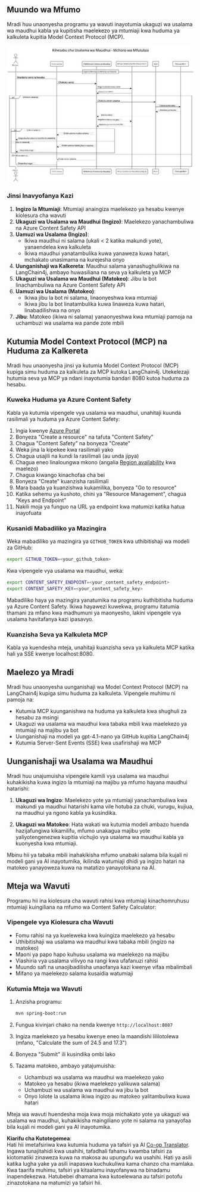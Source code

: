 <!--
CO_OP_TRANSLATOR_METADATA:
{
  "original_hash": "e5ea5e7582f70008ea9bec3b3820f20a",
  "translation_date": "2025-07-13T23:19:05+00:00",
  "source_file": "04-PracticalImplementation/samples/java/containerapp/README.md",
  "language_code": "sw"
}
-->
## Muundo wa Mfumo

Mradi huu unaonyesha programu ya wavuti inayotumia ukaguzi wa usalama wa maudhui kabla ya kupitisha maelekezo ya mtumiaji kwa huduma ya kalkuleta kupitia Model Context Protocol (MCP).

![System Architecture Diagram](../../../../../../translated_images/plant.b079fed84e945b7c2978993a16163bb53f0517cfe3548d2e442ff40d619ba4b4.sw.png)

### Jinsi Inavyofanya Kazi

1. **Ingizo la Mtumiaji**: Mtumiaji anaingiza maelekezo ya hesabu kwenye kiolesura cha wavuti  
2. **Ukaguzi wa Usalama wa Maudhui (Ingizo)**: Maelekezo yanachambuliwa na Azure Content Safety API  
3. **Uamuzi wa Usalama (Ingizo)**:  
   - Ikiwa maudhui ni salama (ukali < 2 katika makundi yote), yanaendelea kwa kalkuleta  
   - Ikiwa maudhui yanatambulika kuwa yanaweza kuwa hatari, mchakato unasimama na kurejesha onyo  
4. **Uunganishaji wa Kalkereta**: Maudhui salama yanashughulikiwa na LangChain4j, ambayo huwasiliana na seva ya kalkuleta ya MCP  
5. **Ukaguzi wa Usalama wa Maudhui (Matokeo)**: Jibu la bot linachambuliwa na Azure Content Safety API  
6. **Uamuzi wa Usalama (Matokeo)**:  
   - Ikiwa jibu la bot ni salama, linaonyeshwa kwa mtumiaji  
   - Ikiwa jibu la bot linatambulika kuwa linaweza kuwa hatari, linabadilishwa na onyo  
7. **Jibu**: Matokeo (ikiwa ni salama) yanaonyeshwa kwa mtumiaji pamoja na uchambuzi wa usalama wa pande zote mbili

## Kutumia Model Context Protocol (MCP) na Huduma za Kalkereta

Mradi huu unaonyesha jinsi ya kutumia Model Context Protocol (MCP) kupiga simu huduma za kalkuleta za MCP kutoka LangChain4j. Utekelezaji hutumia seva ya MCP ya ndani inayotumia bandari 8080 kutoa huduma za hesabu.

### Kuweka Huduma ya Azure Content Safety

Kabla ya kutumia vipengele vya usalama wa maudhui, unahitaji kuunda rasilimali ya huduma ya Azure Content Safety:

1. Ingia kwenye [Azure Portal](https://portal.azure.com)  
2. Bonyeza "Create a resource" na tafuta "Content Safety"  
3. Chagua "Content Safety" na bonyeza "Create"  
4. Weka jina la kipekee kwa rasilimali yako  
5. Chagua usajili na kundi la rasilimali (au unda jipya)  
6. Chagua eneo linaloungwa mkono (angalia [Region availability](https://azure.microsoft.com/en-us/global-infrastructure/services/?products=cognitive-services) kwa maelezo)  
7. Chagua kiwango kinachofaa cha bei  
8. Bonyeza "Create" kuanzisha rasilimali  
9. Mara baada ya kuanzishwa kukamilika, bonyeza "Go to resource"  
10. Katika sehemu ya kushoto, chini ya "Resource Management", chagua "Keys and Endpoint"  
11. Nakili moja ya funguo na URL ya endpoint kwa matumizi katika hatua inayofuata

### Kusanidi Mabadiliko ya Mazingira

Weka mabadiliko ya mazingira ya `GITHUB_TOKEN` kwa uthibitishaji wa modeli za GitHub:  
```sh
export GITHUB_TOKEN=<your_github_token>
```

Kwa vipengele vya usalama wa maudhui, weka:  
```sh
export CONTENT_SAFETY_ENDPOINT=<your_content_safety_endpoint>
export CONTENT_SAFETY_KEY=<your_content_safety_key>
```

Mabadiliko haya ya mazingira yanatumika na programu kuthibitisha huduma ya Azure Content Safety. Ikiwa hayawezi kuwekwa, programu itatumia thamani za mfano kwa madhumuni ya maonyesho, lakini vipengele vya usalama havitafanya kazi ipasavyo.

### Kuanzisha Seva ya Kalkuleta MCP

Kabla ya kuendesha mteja, unahitaji kuanzisha seva ya kalkuleta MCP katika hali ya SSE kwenye localhost:8080.

## Maelezo ya Mradi

Mradi huu unaonyesha uunganishaji wa Model Context Protocol (MCP) na LangChain4j kupiga simu huduma za kalkuleta. Vipengele muhimu ni pamoja na:

- Kutumia MCP kuunganishwa na huduma ya kalkuleta kwa shughuli za hesabu za msingi  
- Ukaguzi wa usalama wa maudhui kwa tabaka mbili kwa maelekezo ya mtumiaji na majibu ya bot  
- Uunganishaji na modeli ya gpt-4.1-nano ya GitHub kupitia LangChain4j  
- Kutumia Server-Sent Events (SSE) kwa usafirishaji wa MCP

## Uunganishaji wa Usalama wa Maudhui

Mradi huu unajumuisha vipengele kamili vya usalama wa maudhui kuhakikisha kuwa ingizo la mtumiaji na majibu ya mfumo hayana maudhui hatarishi:

1. **Ukaguzi wa Ingizo**: Maelekezo yote ya mtumiaji yanachambuliwa kwa makundi ya maudhui hatarishi kama vile hotuba za chuki, vurugu, kujiua, na maudhui ya ngono kabla ya kusindika.  

2. **Ukaguzi wa Matokeo**: Hata wakati wa kutumia modeli ambazo huenda hazijafungiwa kikamilifu, mfumo unakagua majibu yote yaliyotengenezwa kupitia vichujio vya usalama wa maudhui kabla ya kuonyesha kwa mtumiaji.

Mbinu hii ya tabaka mbili inahakikisha mfumo unabaki salama bila kujali ni modeli gani ya AI inayotumika, ikilinda watumiaji dhidi ya ingizo hatari na matokeo yanayoweza kuwa na matatizo yanayotokana na AI.

## Mteja wa Wavuti

Programu hii ina kiolesura cha wavuti rahisi kwa mtumiaji kinachomruhusu mtumiaji kuingiliana na mfumo wa Content Safety Calculator:

### Vipengele vya Kiolesura cha Wavuti

- Fomu rahisi na ya kueleweka kwa kuingiza maelekezo ya hesabu  
- Uthibitishaji wa usalama wa maudhui kwa tabaka mbili (ingizo na matokeo)  
- Maoni ya papo hapo kuhusu usalama wa maelekezo na majibu  
- Viashiria vya usalama vilivyo na rangi kwa ufafanuzi rahisi  
- Muundo safi na unaojibadilisha unaofanya kazi kwenye vifaa mbalimbali  
- Mifano ya maelekezo salama kusaidia watumiaji

### Kutumia Mteja wa Wavuti

1. Anzisha programu:  
   ```sh
   mvn spring-boot:run
   ```

2. Fungua kivinjari chako na nenda kwenye `http://localhost:8087`

3. Ingiza maelekezo ya hesabu kwenye eneo la maandishi lililotolewa (mfano, "Calculate the sum of 24.5 and 17.3")

4. Bonyeza "Submit" ili kusindika ombi lako

5. Tazama matokeo, ambayo yatajumuisha:  
   - Uchambuzi wa usalama wa maudhui wa maelekezo yako  
   - Matokeo ya hesabu (ikiwa maelekezo yalikuwa salama)  
   - Uchambuzi wa usalama wa maudhui wa jibu la bot  
   - Onyo lolote la usalama ikiwa ingizo au matokeo yalitambuliwa kuwa hatari

Mteja wa wavuti huendesha moja kwa moja michakato yote ya ukaguzi wa usalama wa maudhui, kuhakikisha maingiliano yote ni salama na yanayofaa bila kujali ni modeli gani ya AI inayotumika.

**Kiarifu cha Kutotegemea**:  
Hati hii imetafsiriwa kwa kutumia huduma ya tafsiri ya AI [Co-op Translator](https://github.com/Azure/co-op-translator). Ingawa tunajitahidi kwa usahihi, tafadhali fahamu kwamba tafsiri za kiotomatiki zinaweza kuwa na makosa au upungufu wa usahihi. Hati ya asili katika lugha yake ya asili inapaswa kuchukuliwa kama chanzo cha mamlaka. Kwa taarifa muhimu, tafsiri ya kitaalamu inayofanywa na binadamu inapendekezwa. Hatubebei dhamana kwa kutoelewana au tafsiri potofu zinazotokana na matumizi ya tafsiri hii.